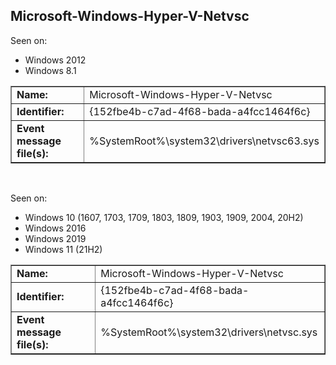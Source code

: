 ## Microsoft-Windows-Hyper-V-Netvsc

Seen on:
* Windows 2012
* Windows 8.1

<table border="1" class="docutils">
  <tbody>
    <tr>
      <td><b>Name:</b></td>
      <td>Microsoft-Windows-Hyper-V-Netvsc</td>
    </tr>
    <tr>
      <td><b>Identifier:</b></td>
      <td>{152fbe4b-c7ad-4f68-bada-a4fcc1464f6c}</td>
    </tr>
    <tr>
      <td><b>Event message file(s):</b></td>
      <td>%SystemRoot%\system32\drivers\netvsc63.sys</td>
    </tr>
  </tbody>
</table>

&nbsp;

Seen on:
* Windows 10 (1607, 1703, 1709, 1803, 1809, 1903, 1909, 2004, 20H2)
* Windows 2016
* Windows 2019
* Windows 11 (21H2)

<table border="1" class="docutils">
  <tbody>
    <tr>
      <td><b>Name:</b></td>
      <td>Microsoft-Windows-Hyper-V-Netvsc</td>
    </tr>
    <tr>
      <td><b>Identifier:</b></td>
      <td>{152fbe4b-c7ad-4f68-bada-a4fcc1464f6c}</td>
    </tr>
    <tr>
      <td><b>Event message file(s):</b></td>
      <td>%SystemRoot%\system32\drivers\netvsc.sys</td>
    </tr>
  </tbody>
</table>

&nbsp;

